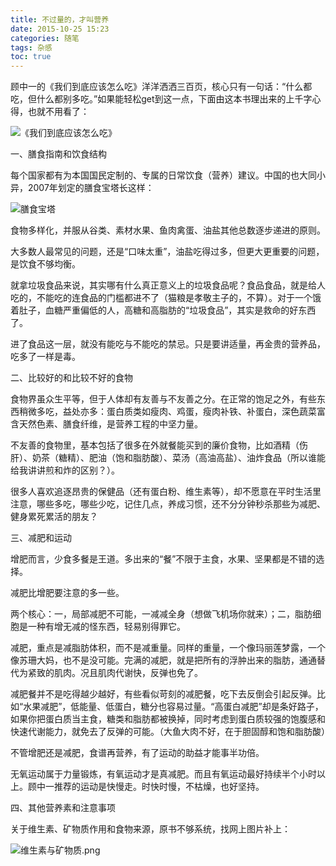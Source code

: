 ```yaml
---
title: 不过量的，才叫营养
date: 2015-10-25 15:23
categories: 随笔
tags: 杂感
toc: true
---
```

顾中一的《我们到底应该怎么吃》洋洋洒洒三百页，核心只有一句话：“什么都吃，但什么都别多吃。”如果能轻松get到这一点，下面由这本书理出来的上千字心得，也就不用看了：

![《我们到底应该怎么吃》](http://upload-images.jianshu.io/upload_images/29336-567978dc6fcb474b.png?imageMogr2/auto-orient/strip%7CimageView2/2/w/1240)

一、膳食指南和饮食结构

每个国家都有为本国国民定制的、专属的日常饮食（营养）建议。中国的也大同小异，2007年划定的膳食宝塔长这样：

![膳食宝塔](http://upload-images.jianshu.io/upload_images/29336-b2530c1f7c6e3594.png?imageMogr2/auto-orient/strip%7CimageView2/2/w/1240)

食物多样化，并服从谷类、素材水果、鱼肉禽蛋、油盐其他总数逐步递进的原则。

大多数人最常见的问题，还是“口味太重”，油盐吃得过多，但更大更重要的问题，是饮食不够均衡。

就拿垃圾食品来说，其实哪有什么真正意义上的垃圾食品呢？食品食品，就是给人吃的，不能吃的连食品的门槛都进不了（猫粮是孝敬主子的，不算）。对于一个饿着肚子，血糖严重偏低的人，高糖和高脂肪的“垃圾食品”，其实是救命的好东西了。

进了食品这一层，就没有能吃与不能吃的禁忌。只是要讲适量，再金贵的营养品，吃多了一样是毒。

二、比较好的和比较不好的食物

食物界虽众生平等，但于人体却有友善与不友善之分。在正常的饱足之外，有些东西稍微多吃，益处亦多：蛋白质类如瘦肉、鸡蛋，瘦肉补铁、补蛋白，深色蔬菜富含天然色素、膳食纤维，是营养工程的中坚力量。

不友善的食物里，基本包括了很多在外就餐能买到的廉价食物，比如酒精（伤肝）、奶茶（糖精）、肥油（饱和脂肪酸）、菜汤（高油高盐）、油炸食品（所以谁能给我讲讲煎和炸的区别？）。

很多人喜欢追逐昂贵的保健品（还有蛋白粉、维生素等），却不愿意在平时生活里注意，哪些多吃，哪些少吃，记住几点，养成习惯，还不分分钟秒杀那些为减肥、健身累死累活的朋友？

三、减肥和运动

增肥而言，少食多餐是王道。多出来的“餐”不限于主食，水果、坚果都是不错的选择。

减肥比增肥要注意的多一些。

两个核心：一，局部减肥不可能，一减减全身（想做飞机场你就来）；二，脂肪细胞是一种有增无减的怪东西，轻易别得罪它。

减肥，重点是减脂肪体积，而不是减重量。同样的重量，一个像玛丽莲梦露，一个像苏珊大妈，也不是没可能。完满的减肥，就是把所有的浮肿出来的脂肪，通通替代为紧致的肌肉。况且肌肉代谢快，反弹也免了。

减肥餐并不是吃得越少越好，有些看似苛刻的减肥餐，吃下去反倒会引起反弹。比如“水果减肥”，低能量、低蛋白，糖分也容易过量。“高蛋白减肥”却是条好路子，如果你把蛋白质当主食，糖类和脂肪都被换掉，同时考虑到蛋白质较强的饱腹感和快速代谢能力，就免去了反弹的可能。（大鱼大肉不好，在于胆固醇和饱和脂肪酸）

不管增肥还是减肥，食谱再营养，有了运动的助益才能事半功倍。

无氧运动属于力量锻炼，有氧运动才是真减肥。而且有氧运动最好持续半个小时以上。顾中一推荐的运动是快慢走。时快时慢，不枯燥，也好坚持。

四、其他营养素和注意事项

关于维生素、矿物质作用和食物来源，原书不够系统，找网上图片补上：

![维生素与矿物质.png](http://upload-images.jianshu.io/upload_images/29336-30619e02b0e606e1.png?imageMogr2/auto-orient/strip%7CimageView2/2/w/1240)
